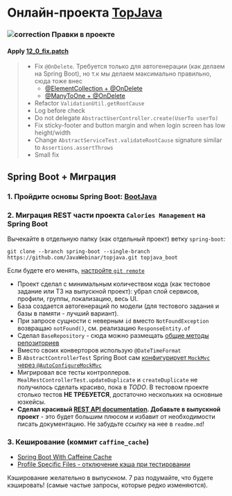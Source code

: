 # Онлайн-проекта <a href="https://github.com/JavaWebinar/topjava">TopJava</a>

### ![correction](https://cloud.githubusercontent.com/assets/13649199/13672935/ef09ec1e-e6e7-11e5-9f79-d1641c05cbe6.png) Правки в проекте

#### Apply [12_0_fix.patch](https://drive.google.com/file/d/1MJeUN22gRwsBLQ298KIw5l4Gn3Mo3H7l)

> - Fix `@OnDelete`. Требуется только для автогенерации (как делаем на Spring Boot), но т.к мы делаем максимально правильно, сюда тоже внес
>   - [@ElementCollection + @OnDelete](https://stackoverflow.com/a/62848296/548473)
>   - [@ManyToOne + @OnDelete](https://stackoverflow.com/a/44988100/548473)
> - Refactor `ValidationUtil.getRootCause`
> - Log before check
> - Do not delegate `AbstractUserController.create(UserTo userTo)`
> - Fix sticky-footer and button margin and when login screen has low height/width
> - Change `AbstractServiceTest.validateRootCause` signature similar to `Assertions.assertThrows`
> - Small fix

## Spring Boot + Миграция
### 1. Пройдите основы Spring Boot: [BootJava](https://javaops.ru/view/bootjava)
### 2. Миграция REST части проекта `Calories Management` на Spring Boot

Вычекайте в отдельную папку (как отдельный проект) ветку `spring-boot`:  
```
git clone --branch spring-boot --single-branch https://github.com/JavaWebinar/topjava.git topjava_boot
```  
Если будете его менять, [настройте `git remote`](https://javaops.ru/view/bootjava/lesson01#project)

- Проект сделал с минимальным количеством кода (как тестовое задание или ТЗ на выпускной проект): убрал слой сервисов, профили, группы, локализацию, весь UI.  
- База создается автогенераций по модели (для тестового задания и базы в памяти - лучший вариант). 
- При запросе сущности с неверным `id` вместо `NotFoundException` возвращаю `notFound()`, см.
реализацию `ResponseEntity.of`
- Сделал `BaseRepository` - сюда можно размещать [общие методы репозиториев](https://stackoverflow.com/questions/42781264/multiple-base-repositories-in-spring-data-jpa)  
- Вместо своих конверторов использую `@DateTimeFormat`  
- В `AbstractControllerTest` Spring Boot
сам [конфигурирует `MockMvc` через `@AutoConfigureMockMvc`](https://docs.spring.io/spring-boot/docs/current/reference/html/spring-boot-features.html#boot-features-testing-spring-boot-applications-testing-with-mock-environment)  
- Мигрировал все тесты контроллеров. `MealRestControllerTest.updateDuplicate` и `createDuplicate` не получилось сделать красиво, пока в *TODO*.
 В тестовом проекте столько тестов **НЕ ТРЕБУЕТСЯ**, достаточно нескольких на основные юзкейсы.  
- **Сделал красивый [REST API documentation](http://localhost:8080/swagger-ui/). Добавьте в выпускной проект** - это будет большим плюсом и избавит от необходимости писать документацию.
Не забудьте ссылку на нее в `readme.md`!  

### 3. Кеширование (коммит `caffine_cache`)
- [Spring Boot With Caffeine Cache](https://www.javadevjournal.com/spring-boot/spring-boot-with-caffeine-cache/)
- [Profile Specific Files - отключение кэша при тестировании](https://docs.spring.io/spring-boot/docs/current/reference/html/spring-boot-features.html#boot-features-external-config-files-profile-specific)

Кэширование желательно в выпускном. 7 раз подумайте, что будете кэшировать! (самые частые запросы, которые редко изменяются).
